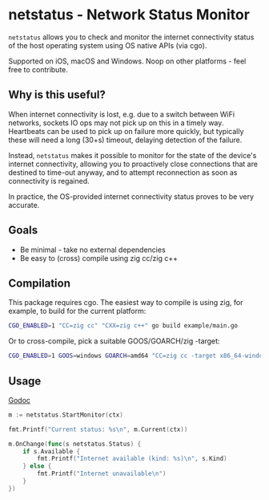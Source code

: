 # netstatus - Network Status Monitor
`netstatus` allows you to check and monitor the internet connectivity status of the host operating
system using OS native APIs (via cgo).

Supported on iOS, macOS and Windows. Noop on other platforms - feel free to contribute.

## Why is this useful?
When internet connectivity is lost, e.g. due to a switch between WiFi networks, sockets IO ops may
not pick up on this in a timely way. Heartbeats can be used to pick up on failure more quickly, but
typically these will need a long (30+s) timeout, delaying detection of the failure.

Instead, `netstatus` makes it possible to monitor for the state of the device's internet
connectivity, allowing you to proactively close connections that are destined to time-out anyway,
and to attempt reconnection as soon as connectivity is regained.

In practice, the OS-provided internet connectivity status proves to be very accurate.

## Goals
- Be minimal - take no external dependencies
- Be easy to (cross) compile using zig cc/zig c++

## Compilation
This package requires cgo.
The easiest way to compile is using zig, for example, to build for the current platform:
```sh
CGO_ENABLED=1 "CC=zig cc" "CXX=zig c++" go build example/main.go
```
Or to cross-compile, pick a suitable GOOS/GOARCH/zig -target:
```sh
CGO_ENABLED=1 GOOS=windows GOARCH=amd64 "CC=zig cc -target x86_64-windows-gnu" "CXX=zig c++ -target x86_64-windows-gnu" go build example/main.go
```


## Usage
[Godoc](http://pkg.go.dev/github.com/iamcalledrob/netstatus)

```go
m := netstatus.StartMonitor(ctx)

fmt.Printf("Current status: %s\n", m.Current(ctx))

m.OnChange(func(s netstatus.Status) {
    if s.Available {
        fmt.Printf("Internet available (kind: %s)\n", s.Kind)
    } else {
        fmt.Printf("Internet unavailable\n")
    }
})
```
